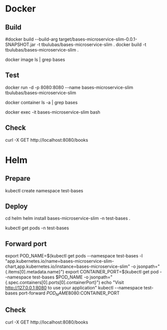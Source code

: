 # Docker
## Build

#docker build --build-arg target/bases-microservice-slim-0.0.1-SNAPSHOT.jar -t tbulubas/bases-microservice-slim .
docker build -t tbulubas/bases-microservice-slim .

docker image ls | grep bases

## Test
docker run -d -p 8080:8080 --name bases-microservice-slim tbulubas/bases-microservice-slim

docker container ls -a | grep bases

docker exec -it bases-microservice-slim bash

## Check
curl -X GET http://localhost:8080/books

# Helm

## Prepare
kubectl create namespace test-bases

## Deploy
cd helm
helm install bases-microservice-slim -n test-bases .

kubectl get pods -n test-bases

## Forward port
export POD_NAME=$(kubectl get pods --namespace test-bases -l "app.kubernetes.io/name=bases-microservice-slim-chart,app.kubernetes.io/instance=bases-microservice-slim" -o jsonpath="{.items[0].metadata.name}")
export CONTAINER_PORT=$(kubectl get pod --namespace test-bases $POD_NAME -o jsonpath="{.spec.containers[0].ports[0].containerPort}")
echo "Visit http://127.0.0.1:8080 to use your application"
kubectl --namespace test-bases port-forward $POD_NAME 8080:$CONTAINER_PORT

## Check
curl -X GET http://localhost:8080/books
